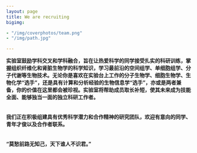 ```yaml
---
layout: page
title: We are recruiting
bigimg:

- "/img/coverphotos/team.png"
- "/img/path.jpg"

---
```



**实验室鼓励学科交叉和学科融合，旨在让热爱科学的同学接受扎实的科研训练，掌握组织纤维化和肾脏生物学的科学知识，学习最前沿的空间组学、单细胞组学、分子代谢等生物技术。无论你是喜欢在实验台上工作的分子生物学、细胞生物学、生物化学“选手”，还是具有计算和分析经验的生物信息学“选手”，亦或是两者兼备，你的价值在这里都会被珍视。实验室将帮助成员取长补短，使其未来成为技能全面、能够独当一面的独立科研工作者。<br><br><br>
我们正在积极组建具有优秀科学潜力和合作精神的研究团队，欢迎有意向的同学、青年才俊以及合作者联系。<br><br><br>
“莫愁前路无知己，天下谁人不识君。”**
